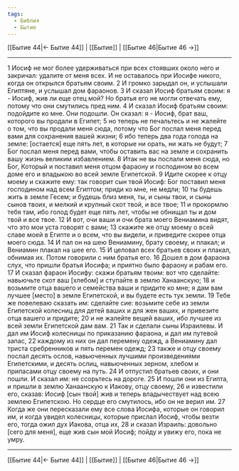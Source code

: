 ```yaml
---
tags:
  - Библия
  - Бытие
---
```

[[Бытие 44|← Бытие 44]] | [[Бытие]] | [[Бытие 46|Бытие 46 →]]

---
1 Иосиф не мог более удерживаться при всех стоявших около него и закричал: удалите от меня всех. И не оставалось при Иосифе никого, когда он открылся братьям своим.
2 И громко зарыдал он, и услышали Египтяне, и услышал дом фараонов.
3 И сказал Иосиф братьям своим: я - Иосиф, жив ли еще отец мой? Но братья его не могли отвечать ему, потому что они смутились пред ним.
4 И сказал Иосиф братьям своим: подойдите ко мне. Они подошли. Он сказал: я - Иосиф, брат ваш, которого вы продали в Египет;
5 но теперь не печальтесь и не жалейте о том, что вы продали меня сюда, потому что Бог послал меня перед вами для сохранения вашей жизни;
6 ибо теперь два года голода на земле: [остается] еще пять лет, в которые ни орать, ни жать не будут;
7 Бог послал меня перед вами, чтобы оставить вас на земле и сохранить вашу жизнь великим избавлением.
8 Итак не вы послали меня сюда, но Бог, Который и поставил меня отцом фараону и господином во всем доме его и владыкою во всей земле Египетской.
9 Идите скорее к отцу моему и скажите ему: так говорит сын твой Иосиф: Бог поставил меня господином над всем Египтом; приди ко мне, не медли;
10 ты будешь жить в земле Гесем; и будешь близ меня, ты, и сыны твои, и сыны сынов твоих, и мелкий и крупный скот твой, и все твое;
11 и прокормлю тебя там, ибо голод будет еще пять лет, чтобы не обнищал ты и дом твой и все твое.
12 И вот, очи ваши и очи брата моего Вениамина видят, что это мои уста говорят с вами;
13 скажите же отцу моему о всей славе моей в Египте и о всем, что вы видели, и приведите скорее отца моего сюда.
14 И пал он на шею Вениамину, брату своему, и плакал; и Вениамин плакал на шее его.
15 И целовал всех братьев своих и плакал, обнимая их. Потом говорили с ним братья его.
16 Дошел в дом фараона слух, что пришли братья Иосифа; и приятно было фараону и рабам его.
17 И сказал фараон Иосифу: скажи братьям твоим: вот что сделайте: навьючьте скот ваш [хлебом] и ступайте в землю Ханаанскую;
18 и возьмите отца вашего и семейства ваши и придите ко мне; я дам вам лучшее [место] в земле Египетской, и вы будете есть тук земли.
19 Тебе же повелеваю сказать им: сделайте сие: возьмите себе из земли Египетской колесниц для детей ваших и для жен ваших, и привезите отца вашего и придите;
20 и не жалейте вещей ваших, ибо лучшее из всей земли Египетской дам вам.
21 Так и сделали сыны Израилевы. И дал им Иосиф колесницы по приказанию фараона, и дал им путевой запас,
22 каждому из них он дал перемену одежд, а Вениамину дал триста сребренников и пять перемен одежд;
23 также и отцу своему послал десять ослов, навьюченных лучшими произведениями Египетскими, и десять ослиц, навьюченных зерном, хлебом и припасами отцу своему на путь.
24 И отпустил братьев своих, и они пошли. И сказал им: не ссорьтесь на дороге.
25 И пошли они из Египта, и пришли в землю Ханаанскую к Иакову, отцу своему,
26 и известили его, сказав: Иосиф [сын твой] жив и теперь владычествует над всею землею Египетскою. Но сердце его смутилось, ибо он не верил им.
27 Когда же они пересказали ему все слова Иосифа, которые он говорил им, и когда увидел колесницы, которые прислал Иосиф, чтобы везти его, тогда ожил дух Иакова, отца их,
28 и сказал Израиль: довольно [сего для меня], еще жив сын мой Иосиф; пойду и увижу его, пока не умру.

---
[[Бытие 44|← Бытие 44]] | [[Бытие]] | [[Бытие 46|Бытие 46 →]]